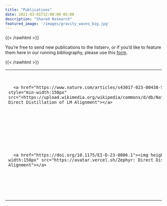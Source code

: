 ```yaml
---
title: "Publications"
date: 2021-03-01T12:00:00-05:00
description: "Shared Research"
featured_image: '/images/gravity_waves_big.jpg'
---
```

{{< /rawhtml >}}

<div>
<p> You’re free to send new publications to the listserv, or if you’d like to feature them here in our running bibliography, please use this <a href="https://docs.google.com/forms/d/e/1FAIpQLSc2bUqqXhLpvOTz_LVhPUY2cP_C9GSvPkbmIuOowUN8gmaybA/viewform?usp=sf_link">form</a>.
</p>
<table>

  <tr><td style="padding:10px">
      
      <a href="https://www.nature.com/articles/s43017-023-00438-5"><img height="75px" style="min-width:150px" src="=https://upload.wikimedia.org/wikipedia/commons/d/db/Nature_journal_logo.svg: Direct Distillation of LM Alignment"></a>
      
</td><td style="padding:10px">
<a class="paper" href="https://www.nature.com/articles/s43017-023-00438-5">
Irrigation in the Earth System
</a><br>
Sonal McDermid et al.<br>

<br>

</td></tr>


  <tr><td style="padding:10px">
      
      <a href="https://doi.org/10.1175/EI-D-23-0006.1"><img height="75px" style="min-width:150px" src="https://avatar.vercel.sh/Zephyr: Direct Distillation of LM Alignment"></a>
      
</td><td style="padding:10px">
<a class="paper" href="https://doi.org/10.1175/EI-D-23-0006.1">
Zephyr: Direct Distillation of LM Alignment
</a><br>
**Felicia Chiang***, Benjamin I. Cook, and Sonali McDermid.<br>

<br>

</td></tr>

</p>

{{< /rawhtml >}}
<!--more-->
